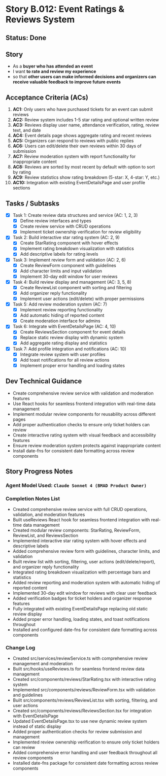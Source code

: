 # Story B.012: Event Ratings & Reviews System

## Status: Done

## Story

- As a **buyer who has attended an event**
- I want **to rate and review my experience**
- so that **other users can make informed decisions and organizers can receive valuable feedback to improve future events**

## Acceptance Criteria (ACs)

1. **AC1:** Only users who have purchased tickets for an event can submit reviews
2. **AC2:** Review system includes 1-5 star rating and optional written review
3. **AC3:** Reviews display user name, attendance verification, rating, review text, and date
4. **AC4:** Event details page shows aggregate rating and recent reviews
5. **AC5:** Organizers can respond to reviews with public replies
6. **AC6:** Users can edit/delete their own reviews within 30 days of submission
7. **AC7:** Review moderation system with report functionality for inappropriate content
8. **AC8:** Reviews are sorted by most recent by default with option to sort by rating
9. **AC9:** Review statistics show rating breakdown (5-star: X, 4-star: Y, etc.)
10. **AC10:** Integration with existing EventDetailsPage and user profile sections

## Tasks / Subtasks

- [x] Task 1: Create review data structures and service (AC: 1, 2, 3)
  - [x] Define review interfaces and types
  - [x] Create review service with CRUD operations
  - [x] Implement ticket ownership verification for review eligibility
- [x] Task 2: Build interactive star rating system (AC: 2, 9)
  - [x] Create StarRating component with hover effects
  - [x] Implement rating breakdown visualization with statistics
  - [x] Add descriptive labels for rating levels
- [x] Task 3: Implement review form and validation (AC: 2, 6)
  - [x] Create ReviewForm component with guidelines
  - [x] Add character limits and input validation
  - [x] Implement 30-day edit window for user reviews
- [x] Task 4: Build review display and management (AC: 3, 5, 8)
  - [x] Create ReviewList component with sorting and filtering
  - [x] Add organizer reply functionality
  - [x] Implement user actions (edit/delete) with proper permissions
- [x] Task 5: Add review moderation system (AC: 7)
  - [x] Implement review reporting functionality
  - [x] Add automatic hiding of reported content
  - [x] Create moderation interface for admins
- [x] Task 6: Integrate with EventDetailsPage (AC: 4, 10)
  - [x] Create ReviewsSection component for event details
  - [x] Replace static review display with dynamic system
  - [x] Add aggregate rating display and statistics
- [x] Task 7: Add profile integration and notifications (AC: 10)
  - [x] Integrate review system with user profiles
  - [x] Add toast notifications for all review actions
  - [x] Implement proper error handling and loading states

## Dev Technical Guidance

- Create comprehensive review service with validation and moderation features
- Use React hooks for seamless frontend integration with real-time data management
- Implement modular review components for reusability across different pages
- Add proper authentication checks to ensure only ticket holders can review
- Create interactive rating system with visual feedback and accessibility features
- Ensure review moderation system protects against inappropriate content
- Install date-fns for consistent date formatting across review components

## Story Progress Notes

### Agent Model Used: `Claude Sonnet 4 (BMAD Product Owner)`

### Completion Notes List

- Created comprehensive review service with full CRUD operations, validation, and moderation features
- Built useReviews React hook for seamless frontend integration with real-time data management
- Created modular review components: StarRating, ReviewForm, ReviewList, and ReviewsSection
- Implemented interactive star rating system with hover effects and descriptive labels
- Added comprehensive review form with guidelines, character limits, and validation
- Built review list with sorting, filtering, user actions (edit/delete/report), and organizer reply functionality
- Integrated rating breakdown visualization with percentage bars and statistics
- Added review reporting and moderation system with automatic hiding of reported content
- Implemented 30-day edit window for reviews with clear user feedback
- Added verification badges for ticket holders and organizer response features
- Fully integrated with existing EventDetailsPage replacing old static review display
- Added proper error handling, loading states, and toast notifications throughout
- Installed and configured date-fns for consistent date formatting across components

### Change Log

- Created src/services/reviewService.ts with comprehensive review management and moderation
- Built src/hooks/useReviews.ts for seamless frontend review data management
- Created src/components/reviews/StarRating.tsx with interactive rating system
- Implemented src/components/reviews/ReviewForm.tsx with validation and guidelines
- Built src/components/reviews/ReviewList.tsx with sorting, filtering, and user actions
- Created src/components/reviews/ReviewsSection.tsx for integration with EventDetailsPage
- Updated EventDetailsPage.tsx to use new dynamic review system instead of static display
- Added proper authentication checks for review submission and management
- Implemented review ownership verification to ensure only ticket holders can review
- Added comprehensive error handling and user feedback throughout all review components
- Installed date-fns package for consistent date formatting across review components 